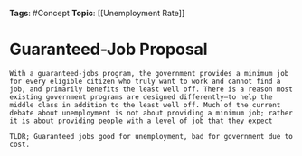 
**Tags**: #Concept 
**Topic**: [[Unemployment Rate]]

# Guaranteed-Job Proposal
```ad-note
With a guaranteed-jobs program, the government provides a minimum job for every eligible citizen who truly want to work and cannot find a job, and primarily benefits the least well off. There is a reason most existing government programs are designed differently—to help the middle class in addition to the least well off. Much of the current debate about unemployment is not about providing a minimum job; rather it is about providing people with a level of job that they expect
```

```ad-summary
TLDR; Guaranteed jobs good for unemployment, bad for government due to cost.
```
